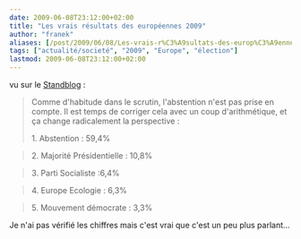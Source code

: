 ```yaml
---
date: 2009-06-08T23:12:00+02:00
title: "Les vrais résultats des européennes 2009"
author: "franek"
aliases: [/post/2009/06/08/Les-vrais-r%C3%A9sultats-des-europ%C3%A9ennes-2009]
tags: ["actualité/societé", "2009", "Europe", "élection"]
lastmod: 2009-06-08T23:12:00+02:00
---
```

vu sur le [Standblog](http://standblog.org/blog/post/2009/06/08/Pendant-la-tr%C3%A8ve-d-Hadopi) :

> Comme d'habitude dans le scrutin, l'abstention n'est pas prise en compte. Il est temps de corriger cela avec un coup d'arithmétique, et ça change radicalement la perspective :
> 
> 1\. Abstention : 59,4%

> 2\. Majorité Présidentielle : 10,8%

> 3\. Parti Socialiste :6,4%

> 4\. Europe Ecologie : 6,3%

> 5\. Mouvement démocrate : 3,3%

Je n'ai pas vérifié les chiffres mais c'est vrai que c'est un peu plus parlant...
